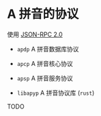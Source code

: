 # A 拼音的协议

使用 [JSON-RPC 2.0](https://www.jsonrpc.org/specification)

- `apdp` A 拼音数据库协议

- `apcp` A 拼音核心协议

- `apsp` A 拼音服务协议

- `libapyp` A 拼音协议库 (`rust`)

TODO
